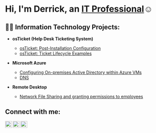 <h1>Hi, I'm Derrick, an <a href="https://linkedin.com/in/derrick-iloenyosi-041675288">IT Professional</a>☺</h1>

<h2>👨‍💻 Information Technology Projects:</h2>

- <b>osTicket (Help Desk Ticketing System)</b>
  - [osTicket: Post-Installation Configuration](https://github.com/Derrickiloenyosi/post-install-config)
  - [osTicket: Ticket Lifecycle Examples](https://github.com/Derrickiloenyosi/ticket-lifecycle)
- <b>Microsoft Azure</b>
  - [Configuring On-premises Active Directory within Azure VMs](https://github.com/Derrickiloenyosi/configure-ad)
  -  [DNS](https://github.com/Derrickiloenyosi/configure-ad)
  
- <b>Remote Desktop</b>
  - [Network File Sharing and granting permissions to employees](https://github.com/Derrickiloenyosi/azure-network-protocols)
    
<h2>Connect with me:</h2>

[<img align="left" alt="Josh | Twitter" width="22px" src="https://cdn.jsdelivr.net/npm/simple-icons@v3/icons/twitter.svg" />][twitter]
[<img align="left" alt="Josh | LinkedIn" width="22px" src="https://cdn.jsdelivr.net/npm/simple-icons@v3/icons/linkedin.svg" />][linkedin]
[<img align="left" alt="Josh | Instagram" width="22px" src="https://cdn.jsdelivr.net/npm/simple-icons@v3/icons/instagram.svg" />][instagram]

[twitter]: https://twitter.com/derrickiloni
[instagram]: https://www.instagram.com/derrickiloni
[linkedin]: https://linkedin.com/in/derrick-iloenyosi-041675288
